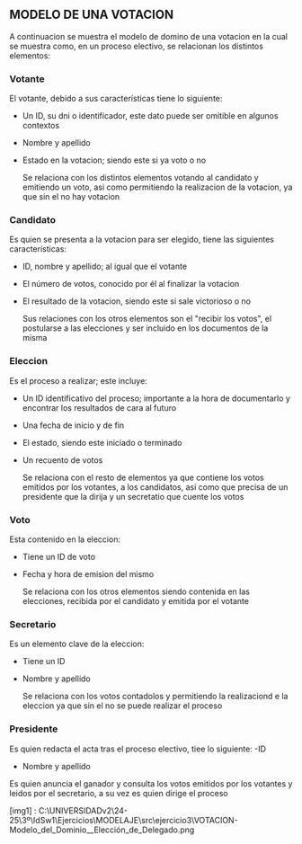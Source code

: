 ## MODELO DE UNA VOTACION
A continuacion se muestra el modelo de domino de una votacion en la cual se muestra como, 
en un proceso electivo, se relacionan los distintos elementos:
### Votante
El votante, debido a sus características tiene lo siguiente:
- Un ID, su dni o identificador, este dato puede ser omitible en algunos contextos
- Nombre y apellido
- Estado en la votacion; siendo este si ya voto o no
  
  Se relaciona con los distintos elementos votando al candidato y emitiendo un voto, asi
  como permitiendo la realizacion de la votacion, ya que sin el no hay votacion
### Candidato
Es quien se presenta a la votacion para ser elegido, tiene las siguientes características:
- ID, nombre y apellido; al igual que el votante
- El número de votos, conocido por él al finalizar la votacion
- El resultado de la votacion, siendo este si sale victorioso o no
  
  Sus relaciones con los otros elementos son el "recibir los votos", el postularse a las
  elecciones y ser incluido en los documentos de la misma
### Eleccion
Es el proceso a realizar; este incluye:
- Un ID identificativo del proceso; importante a la hora de documentarlo y encontrar los resultados de cara al futuro
- Una fecha de inicio y de fin
- El estado, siendo este iniciado o terminado
- Un recuento de votos  

  Se relaciona con el resto de elementos ya que contiene los votos emitidos por los votantes,
  a los candidatos, asi como que precisa de un presidente que la dirija y un secretatio que cuente los votos
  
### Voto
Esta contenido en la eleccion:
- Tiene un ID de voto
- Fecha y hora de emision del mismo  

  Se relaciona con los otros elementos siendo contenida en las elecciones, recibida por el candidato y emitida por el votante
  
### Secretario
Es un elemento clave de la eleccion:
- Tiene un ID
- Nombre y apellido  

  Se relaciona con los votos contadolos y permitiendo la realizaciond e la eleccion ya que sin el no se puede realizar el proceso
  
### Presidente
 Es quien redacta el acta tras el proceso electivo, tiee lo siguiente:
 -ID
 - Nombre y apellido  

Es quien anuncia el ganador y consulta los votos emitidos por los votantes y leidos por el secretario, a su vez es quien dirige el proceso  

[img1] : C:\UNIVERSIDADv2\24-25\3º\IdSw1\Ejercicios\MODELAJE\src\ejercicio3\VOTACION-Modelo_del_Dominio__Elección_de_Delegado.png
